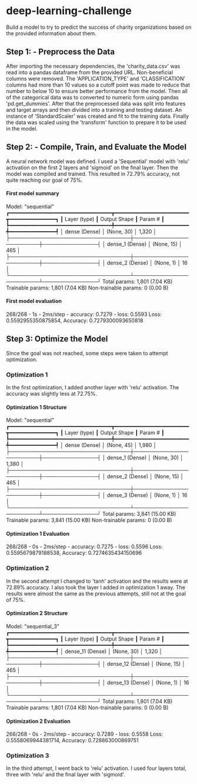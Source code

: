 # deep-learning-challenge

Build a model to try to predict the success of charity organizations based on the provided information about them.

## Step 1: - Preprocess the Data

After importing the necessary dependencies, the 'charity_data.csv' was read into a pandas dataframe from the provided URL. Non-beneficial columns were removed.  The 'APPLICATION_TYPE' and 'CLASSIFICATION' columns had more than 10 values so a cutoff point was made to reduce that number to below 10 to ensure better performance from the model. Then all of the categorical data was to converted to numeric form using pandas 'pd.get_dummies'. After that the preprocessed data was split into features and target arrays and then divided into a training and testing dataset. An instance of 'StandardScaler' was created and fit to the training data. Finally the data was scaled using the 'transform' function to prepare it to be used in the model.

## Step 2: - Compile, Train, and Evaluate the Model

A neural network model was defined. I used a 'Sequential' model with 'relu' activation on the first 2 layers and 'sigmoid' on the final layer. Then the model was compiled and trained. This resulted in 72.79% accuracy, not quite reaching our goal of 75%.

#### First model summary

Model: "sequential"
┏━━━━━━━━━━━━━━━━━━━━━━━━━━━━━━━━━┳━━━━━━━━━━━━━━━━━━━━━━━━┳━━━━━━━━━━━━━━━┓
┃ Layer (type)                    ┃ Output Shape           ┃       Param # ┃
┡━━━━━━━━━━━━━━━━━━━━━━━━━━━━━━━━━╇━━━━━━━━━━━━━━━━━━━━━━━━╇━━━━━━━━━━━━━━━┩
│ dense (Dense)                   │ (None, 30)             │         1,320 │
├─────────────────────────────────┼────────────────────────┼───────────────┤
│ dense_1 (Dense)                 │ (None, 15)             │           465 │
├─────────────────────────────────┼────────────────────────┼───────────────┤
│ dense_2 (Dense)                 │ (None, 1)              │            16 │
└─────────────────────────────────┴────────────────────────┴───────────────┘
 Total params: 1,801 (7.04 KB)
 Trainable params: 1,801 (7.04 KB)
 Non-trainable params: 0 (0.00 B)

#### First model evaluation

268/268 - 1s - 2ms/step - accuracy: 0.7279 - loss: 0.5593
Loss: 0.5592955350875854, Accuracy: 0.7279300093650818

## Step 3: Optimize the Model

Since the goal was not reached, some steps were taken to attempt optimization.

### Optimization 1

In the first optimization, I added another layer with 'relu' activation. The accuracy was slightly less at 72.75%.

#### Optimization 1 Structure

Model: "sequential"
┏━━━━━━━━━━━━━━━━━━━━━━━━━━━━━━━━━┳━━━━━━━━━━━━━━━━━━━━━━━━┳━━━━━━━━━━━━━━━┓
┃ Layer (type)                    ┃ Output Shape           ┃       Param # ┃
┡━━━━━━━━━━━━━━━━━━━━━━━━━━━━━━━━━╇━━━━━━━━━━━━━━━━━━━━━━━━╇━━━━━━━━━━━━━━━┩
│ dense (Dense)                   │ (None, 45)             │         1,980 │
├─────────────────────────────────┼────────────────────────┼───────────────┤
│ dense_1 (Dense)                 │ (None, 30)             │         1,380 │
├─────────────────────────────────┼────────────────────────┼───────────────┤
│ dense_2 (Dense)                 │ (None, 15)             │           465 │
├─────────────────────────────────┼────────────────────────┼───────────────┤
│ dense_3 (Dense)                 │ (None, 1)              │            16 │
└─────────────────────────────────┴────────────────────────┴───────────────┘
 Total params: 3,841 (15.00 KB)
 Trainable params: 3,841 (15.00 KB)
 Non-trainable params: 0 (0.00 B)

#### Optimization 1 Evaluation

268/268 - 0s - 2ms/step - accuracy: 0.7275 - loss: 0.5596
Loss: 0.5595679879188538, Accuracy: 0.7274635434150696

### Optimization 2

In the second attempt I changed to 'tanh' activation and the results were at 72.89% accuracy. I also took the layer I added in optimization 1 away. The results were almost the same as the previous attempts, still not at the goal of 75%.

#### Optimization 2 Structure

Model: "sequential_3"
┏━━━━━━━━━━━━━━━━━━━━━━━━━━━━━━━━━┳━━━━━━━━━━━━━━━━━━━━━━━━┳━━━━━━━━━━━━━━━┓
┃ Layer (type)                    ┃ Output Shape           ┃       Param # ┃
┡━━━━━━━━━━━━━━━━━━━━━━━━━━━━━━━━━╇━━━━━━━━━━━━━━━━━━━━━━━━╇━━━━━━━━━━━━━━━┩
│ dense_11 (Dense)                │ (None, 30)             │         1,320 │
├─────────────────────────────────┼────────────────────────┼───────────────┤
│ dense_12 (Dense)                │ (None, 15)             │           465 │
├─────────────────────────────────┼────────────────────────┼───────────────┤
│ dense_13 (Dense)                │ (None, 1)              │            16 │
└─────────────────────────────────┴────────────────────────┴───────────────┘
 Total params: 1,801 (7.04 KB)
 Trainable params: 1,801 (7.04 KB)
 Non-trainable params: 0 (0.00 B)

#### Optimization 2 Evaluation

268/268 - 0s - 2ms/step - accuracy: 0.7289 - loss: 0.5558
Loss: 0.5558069944381714, Accuracy: 0.728863000869751

### Optimization 3

In the third attempt, I went back to 'relu' activation. I used four layers total, three with 'relu' and the final layer with 'sigmoid'. 




